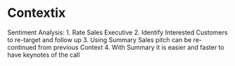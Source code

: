 # Contextix


Sentiment Analysis:
	1. Rate Sales Executive
	2. Identify Interested Customers to re-target and follow up
	3. Using Summary Sales pitch can be re-continued from previous Context
	4. With Summary it is easier and faster to have keynotes of the call

